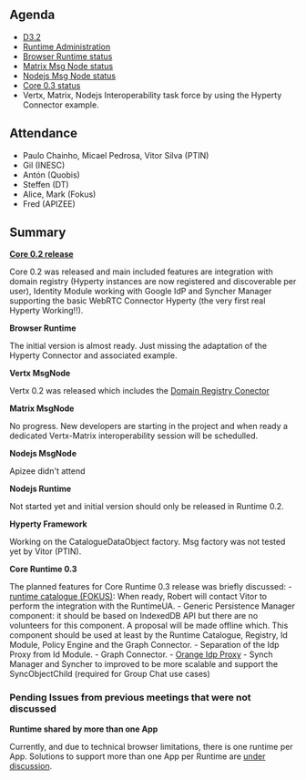 Agenda
------

-	[D3.2](https://github.com/reTHINK-project/core-framework/labels/D3.2)
-	[Runtime Administration](https://github.com/reTHINK-project/core-framework/issues/160)
-	[Browser Runtime status](https://github.com/reTHINK-project/dev-runtime-browser/issues)
-	[Matrix Msg Node status](https://github.com/reTHINK-project/dev-msg-node-matrix)
-	[Nodejs Msg Node status](https://github.com/reTHINK-project/dev-msg-node-nodejs/issues)
-	[Core 0.3 status](https://github.com/reTHINK-project/dev-runtime-core/milestones/Core%200.3%20)
-	Vertx, Matrix, Nodejs Interoperability task force by using the Hyperty Connector example.

Attendance
----------

-	Paulo Chainho, Micael Pedrosa, Vitor Silva (PTIN)
-	Gil (INESC)
-	Antón (Quobis)
-	Steffen (DT)
-	Alice, Mark (Fokus)
-	Fred (APIZEE)

Summary
-------

**[Core 0.2 release](https://github.com/reTHINK-project/dev-runtime-core/releases/tag/v0.2.0)**

Core 0.2 was released and main included features are integration with domain registry (Hyperty instances are now registered and discoverable per user), Identity Module working with Google IdP and Syncher Manager supporting the basic WebRTC Connector Hyperty (the very first real Hyperty Working!!).

**Browser Runtime**

The initial version is almost ready. Just missing the adaptation of the Hyperty Connector and associated example.

**Vertx MsgNode**

Vertx 0.2 was released which includes the [Domain Registry Conector](https://github.com/reTHINK-project/dev-msg-node-vertx/issues/2)

**Matrix MsgNode**

No progress. New developers are starting in the project and when ready a dedicated Vertx-Matrix interoperability session will be schedulled.

**Nodejs MsgNode**

Apizee didn't attend

**Nodejs Runtime**

Not started yet and initial version should only be released in Runtime 0.2.

**Hyperty Framework**

Working on the CatalogueDataObject factory. Msg factory was not tested yet by Vitor (PTIN).

**Core Runtime 0.3**

The planned features for Core Runtime 0.3 release was briefly discussed: - [runtime catalogue (FOKUS)](https://github.com/reTHINK-project/dev-runtime-core/issues/3): When ready, Robert will contact Vitor to perform the integration with the RuntimeUA. - Generic Persistence Manager component: it should be based on IndexedDB API but there are no volunteers for this component. A proposal will be made offline which. This component should be used at least by the Runtime Catalogue, Registry, Id Module, Policy Engine and the Graph Connector. - Separation of the Idp Proxy from Id Module. - Graph Connector. - [Orange Idp Proxy](https://github.com/reTHINK-project/dev-runtime-core/issues/27) - Synch Manager and Syncher to improved to be more scalable and support the SyncObjectChild (required for Group Chat use cases)

### Pending Issues from previous meetings that were not discussed

**Runtime shared by more than one App**

Currently, and due to technical browser limitations, there is one runtime per App. Solutions to support more than one App per Runtime are [under discussion](https://github.com/reTHINK-project/core-framework/issues/137).

